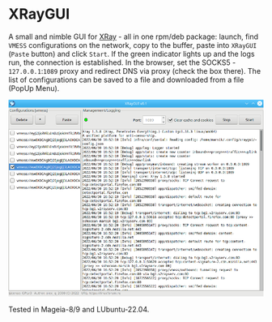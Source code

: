 # XRayGUI
A small and nimble GUI for [XRay](https://github.com/XTLS/Xray-core) - all in one rpm/deb package: launch, find `VMESS` configurations on the network, copy to the buffer, paste into `XRayGUI` (`Paste` button) and click `Start`. If the green indicator lights up and the logs run, the connection is established. In the browser, set the SOCKS5 - `127.0.0.1`:`1089` proxy and redirect DNS via proxy (check the box there). The list of configurations can be saved to a file and downloaded from a file (PopUp Menu).  
  
![](https://github.com/AKotov-dev/XRayGUI/blob/main/ScreenShots/XRayGUI.png)  
  
Tested in Mageia-8/9 and LUbuntu-22.04.
